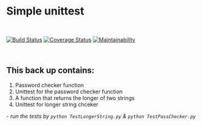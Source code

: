 # Simple unittest 
<br>

[![Build Status](https://travis-ci.org/DennisMufasa/backUpPythonTest.svg?branch=master)](https://travis-ci.org/DennisMufasa/backUpPythonTest) [![Coverage Status](https://coveralls.io/repos/github/DennisMufasa/backUpPythonTest/badge.svg?branch=master)](https://coveralls.io/github/DennisMufasa/backUpPythonTest?branch=master)  [![Maintainability](https://api.codeclimate.com/v1/badges/a99a88d28ad37a79dbf6/maintainability)](https://codeclimate.com/github/codeclimate/codeclimate/maintainability)

<br>
<h2>This back up contains:</h2>
<ol>
    <li>Password checker function</li>
    <li>Unittest for the password checker function</li>
    <li>A function that returns the longer of two strings</li>
    <li>Unittest for longer string chceker</li>
</ol>

<cite>- run the tests by <code>python TestLongerString.py</code> & <code>python TestPassChecker.py</code></cite>
